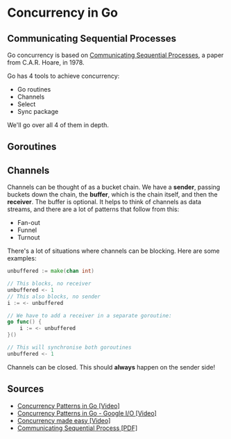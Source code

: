 # Concurrency in Go

## Communicating Sequential Processes
Go concurrency is based on [Communicating Sequential Processes](https://www.cs.cmu.edu/~crary/819-f09/Hoare78.pdf), a paper
from C.A.R. Hoare, in 1978.

Go has 4 tools to achieve concurrency:
* Go routines
* Channels
* Select
* Sync package

We'll go over all 4 of them in depth.

## Goroutines

## Channels
Channels can be thought of as a bucket chain. We have a **sender**, passing buckets down the chain, the **buffer**,
which is the chain itself, and then the **receiver**. The buffer is optional. It helps to think of channels as data streams,
and there are a lot of patterns that follow from this:
* Fan-out
* Funnel
* Turnout

There's a lot of situations where channels can be blocking. Here are some examples:
```go
unbuffered := make(chan int)

// This blocks, no receiver
unbuffered <- 1
// This also blocks, no sender
i := <- unbuffered

// We have to add a receiver in a separate goroutine:
go func() {
	i := <- unbuffered
}()

// This will synchronise both goroutines
unbuffered <- 1
```

Channels can be closed. This should **always** happen on the sender side!

## Sources
* [Concurrency Patterns in Go [Video]](https://www.youtube.com/watch?v=YEKjSzIwAdA)
* [Concurrency Patterns in Go - Google I/O [Video]](https://www.youtube.com/watch?v=f6kdp27TYZs)
* [Concurrency made easy [Video]](https://www.youtube.com/watch?v=DqHb5KBe7qI)
* [Communicating Sequential Process [PDF]](https://www.cs.cmu.edu/~crary/819-f09/Hoare78.pdf)